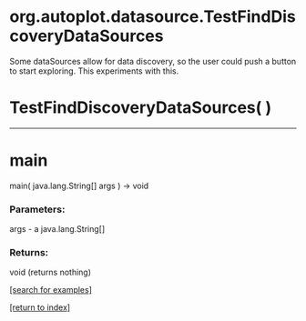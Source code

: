 # org.autoplot.datasource.TestFindDiscoveryDataSources

Some dataSources allow for data discovery, so the user could push a button
 to start exploring.  This experiments with this.

# TestFindDiscoveryDataSources( )


***
<a name="main"></a>
# main
main( java.lang.String[] args ) &rarr; void



### Parameters:
args - a java.lang.String[]

### Returns:
void (returns nothing)


<a href="https://github.com/autoplot/dev/search?q=main&unscoped_q=main">[search for examples]</a>

<a href="https://github.com/autoplot/documentation/blob/master/javadoc/index-all.md">[return to index]</a>

